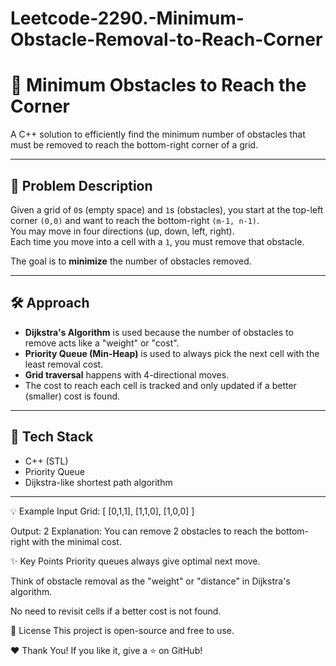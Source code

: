 # Leetcode-2290.-Minimum-Obstacle-Removal-to-Reach-Corner
# 🚀 Minimum Obstacles to Reach the Corner

A C++ solution to efficiently find the minimum number of obstacles that must be removed to reach the bottom-right corner of a grid.

---

## 📖 Problem Description

Given a grid of `0`s (empty space) and `1`s (obstacles), you start at the top-left corner `(0,0)` and want to reach the bottom-right `(m-1, n-1)`.  
You may move in four directions (up, down, left, right).  
Each time you move into a cell with a `1`, you must remove that obstacle.

The goal is to **minimize** the number of obstacles removed.

---

## 🛠️ Approach

- **Dijkstra's Algorithm** is used because the number of obstacles to remove acts like a "weight" or "cost".
- **Priority Queue (Min-Heap)** is used to always pick the next cell with the least removal cost.
- **Grid traversal** happens with 4-directional moves.
- The cost to reach each cell is tracked and only updated if a better (smaller) cost is found.

---

## 🧩 Tech Stack

- C++ (STL)
- Priority Queue
- Dijkstra-like shortest path algorithm

---


💡 Example
Input Grid:
[
  [0,1,1],
  [1,1,0],
  [1,0,0]
]

Output: 2
Explanation:
You can remove 2 obstacles to reach the bottom-right with the minimal cost.

✨ Key Points
Priority queues always give optimal next move.

Think of obstacle removal as the "weight" or "distance" in Dijkstra's algorithm.

No need to revisit cells if a better cost is not found.

📜 License
This project is open-source and free to use.

❤️ Thank You!
If you like it, give a ⭐️ on GitHub!
